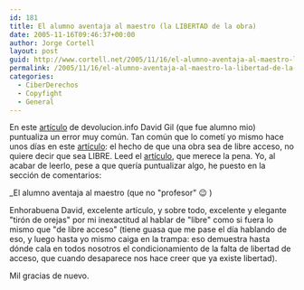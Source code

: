 ```yaml
---
id: 181
title: El alumno aventaja al maestro (la LIBERTAD de la obra)
date: 2005-11-16T09:46:37+00:00
author: Jorge Cortell
layout: post
guid: http://www.cortell.net/2005/11/16/el-alumno-aventaja-al-maestro-la-libertad-de-la-obra/
permalink: /2005/11/16/el-alumno-aventaja-al-maestro-la-libertad-de-la-obra/
categories:
  - CiberDerechos
  - Copyfight
  - General
---
```

En este [artí­culo](http://www.devolucion.info/construyamos-las-bases) de devolucion.info David Gil (que fue alumno mio) puntualiza un error muy común. Tan común que lo cometí­ yo mismo hace unos dí­as en este [artí­culo](http://www.cortell.net/2005/11/12/asunto-anticopia-malware-spyware-xcp-de-sony-acto-iii/): el hecho de que una obra sea de libre acceso, no quiere decir que sea LIBRE. Leed el [artí­culo](http://www.devolucion.info/construyamos-las-bases), que merece la pena. Yo, al acabar de leerlo, pese a que querí­a puntualizar algo, he puesto en la sección de comentarios:

_El alumno aventaja al maestro (que no "profesor" 😉 )</p> 

Enhorabuena David, excelente artí­culo, y sobre todo, excelente y elegante "tirón de orejas" por mi inexactitud al hablar de "libre" como si fuera lo mismo que "de libre acceso" (tiene guasa que me pase el dí­a hablando de eso, y luego hasta yo mismo caiga en la trampa: eso demuestra hasta dónde cala en todos nosotros el condicionamiento de la falta de libertad de acceso, que cuando desaparece nos hace creer que ya existe libertad).

Mil gracias de nuevo.</em>